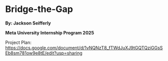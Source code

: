 # Bridge-the-Gap

**By: Jackson Seifferly**

**Meta University Internship Program 2025**

Project Plan: https://docs.google.com/document/d/1vNQNzT8_fTWdJuXJ9tGQTQziGGsSEb8sm781ow9e8tE/edit?usp=sharing

